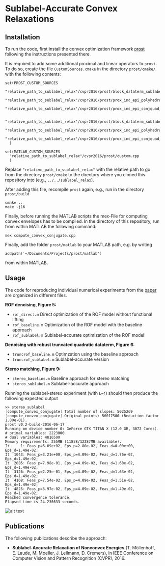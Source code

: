 # Sublabel-Accurate Convex Relaxations

## Installation
To run the code, first install the convex optimization framework [prost](https://github.com/tum-vision/prost) following the instructions presented there. 

It is required to add some additional proximal and linear operators to `prost`. To do so, create the file `CustomSources.cmake` in the directory `prost/cmake/` with the following contents:

```
set(PROST_CUSTOM_SOURCES
  "relative_path_to_sublabel_relax"/cvpr2016/prost/block_dataterm_sublabel.cu
  "relative_path_to_sublabel_relax"/cvpr2016/prost/prox_ind_epi_polyhedral_1d.cu
  "relative_path_to_sublabel_relax"/cvpr2016/prost/prox_ind_epi_conjquad_1d.cu
  
  "relative_path_to_sublabel_relax"/cvpr2016/prost/block_dataterm_sublabel.hpp
  "relative_path_to_sublabel_relax"/cvpr2016/prost/prox_ind_epi_polyhedral_1d.hpp
  "relative_path_to_sublabel_relax"/cvpr2016/prost/prox_ind_epi_conjquad_1d.hpp
  )
  
set(MATLAB_CUSTOM_SOURCES
  "relative_path_to_sublabel_relax"/cvpr2016/prost/custom.cpp
  )
```

Replace `"relative_path_to_sublabel_relax"` with the relative path to go from the directory `prost/cmake` to the directory where you cloned this repository into (e.g., `../../sublabel_relax`).

After adding this file, recompile `prost` again, e.g., run in the directory `prost/build`
```
cmake ..
make -j16
```

Finally, before running the MATLAB scripts the mex-File for computing convex envelopes has to be compiled. In the directory of this repository, run from within MATLAB the following command:
```
mex compute_convex_conjugate.cpp
```

Finally, add the folder `prost/matlab` to your MATLAB path, e.g. by writing
```
addpath('~/Documents/Projects/prost/matlab')
```
from within MATLAB.
## Usage

The code for reproducing individual numerical experiments from the [paper](https://vision.in.tum.de/_media/spezial/bib/moellenhoff_laude_cvpr_16.pdf) are organized in different files.

**ROF denoising, Figure 5:**
 * `rof_direct.m` Direct optimization of the ROF model without functional lifting
 * `rof_baseline.m` Optimization of the ROF model with the baseline approach
 * `rof_sublabel.m` Sublabel-accurate optimization of the ROF model

**Denoising with robust truncated quadratic dataterm, Figure 6:**
 * `truncrof_baseline.m` Optimzation using the baseline approach
 * `truncrof_sublabel.m` Sublabel-accurate version
 
**Stereo matching, Figure 9:**
  * `stereo_baseline.m` Baseline approach for stereo matching
  * `stereo_sublabel.m` Sublabel-accurate approach
  
Running the sublabel-stereo experiment (with `L=4`) should then produce the following expected output
``` 
>> stereo_sublabel
[compute_convex_conjugate] Total number of slopes: 5025269
[compute_convex_conjugate] Original points: 50017500 (Reduction factor 1.00e-01).
prost v0.2-build-2016-06-17
Running on device number 0: GeForce GTX TITAN X (12.0 GB, 3072 Cores).
# primal variables: 2223000
# dual variables: 4816500
Memory requirements: 255MB (11858/12287MB available).
It     1: Feas_p=6.09e+02, Eps_p=2.80e-02, Feas_d=0.00e+00, Eps_d=1.49e-02; 
It  1043: Feas_p=3.21e+00, Eps_p=4.09e-02, Feas_d=1.76e-02, Eps_d=1.49e-02; 
It  2085: Feas_p=7.98e-01, Eps_p=4.09e-02, Feas_d=1.68e-02, Eps_d=1.49e-02; 
It  3126: Feas_p=2.25e-01, Eps_p=4.09e-02, Feas_d=1.63e-02, Eps_d=1.49e-02; 
It  4168: Feas_p=7.54e-02, Eps_p=4.09e-02, Feas_d=1.51e-02, Eps_d=1.49e-02; 
It  4825: Feas_p=3.97e-02, Eps_p=4.09e-02, Feas_d=1.49e-02, Eps_d=1.49e-02; 
Reached convergence tolerance.
Elapsed time is 24.236633 seconds.
```

![alt text](https://github.com/tum-vision/sublabel_relax/raw/master/images/stereo_result.png "Expected output for 4 labels.")

## Publications

The following publications describe the approach:

 *   **Sublabel-Accurate Relaxation of Nonconvex Energies**
     (T. Möllenhoff, E. Laude, M. Moeller, J. Lellmann, D. Cremers),
     In IEEE Conference on Computer Vision and Pattern Recognition (CVPR), 2016.
